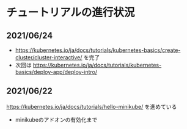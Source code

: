# チュートリアルの進行状況

## 2021/06/24
* https://kubernetes.io/ja/docs/tutorials/kubernetes-basics/create-cluster/cluster-interactive/ を完了
* 次回は https://kubernetes.io/ja/docs/tutorials/kubernetes-basics/deploy-app/deploy-intro/
## 2021/06/22
https://kubernetes.io/ja/docs/tutorials/hello-minikube/ を進めている

* minikubeのアドオンの有効化まで
